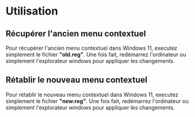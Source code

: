 # Utilisation
## Récupérer l'ancien menu contextuel 
Pour récupérer l'ancien menu contextuel dans Windows 11, executez simplement le fichier <strong>"old.reg"</strong>. Une fois fait, redémarrez l'ordinateur ou simplement l'explorateur windows pour appliquer les changements.

## Rétablir le nouveau menu contextuel
Pour rétablir le nouveau menu contextuel dans Windows 11, executez simplement le fichier <strong>"new.reg"</strong>. Une fois fait, redémarrez l'ordinateur ou simplement l'explorateur windows pour appliquer les changements.